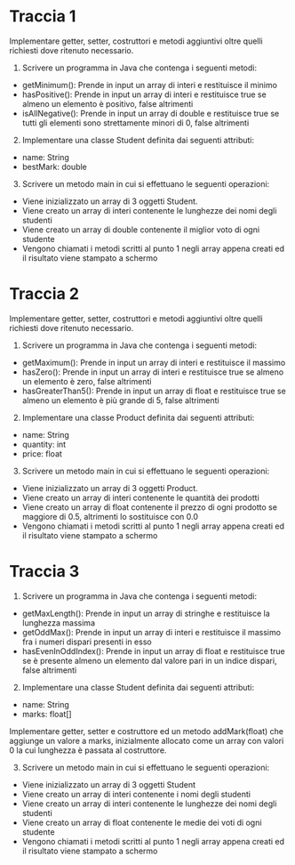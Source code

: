 # Traccia 1
Implementare getter, setter, costruttori e metodi aggiuntivi oltre quelli richiesti dove ritenuto necessario.

1. Scrivere un programma in Java che contenga i seguenti metodi:

- getMinimum(): Prende in input un array di interi e restituisce il minimo
- hasPositive(): Prende in input un array di interi e restituisce true se almeno un elemento è positivo, false altrimenti
- isAllNegative(): Prende in input un array di double e restituisce true se tutti gli elementi sono strettamente minori di 0, false altrimenti

2. Implementare una classe Student definita dai seguenti attributi:
- name: String
- bestMark: double
  
3. Scrivere un metodo main in cui si effettuano le seguenti operazioni:
- Viene inizializzato un array di 3 oggetti Student.
- Viene creato un array di interi contenente le lunghezze dei nomi degli studenti
- Viene creato un array di double contenente il miglior voto di ogni studente
- Vengono chiamati i metodi scritti al punto 1 negli array appena creati ed il risultato viene stampato a schermo

# Traccia 2
Implementare getter, setter, costruttori e metodi aggiuntivi oltre quelli richiesti dove ritenuto necessario.

1. Scrivere un programma in Java che contenga i seguenti metodi:

- getMaximum(): Prende in input un array di interi e restituisce il massimo
- hasZero(): Prende in input un array di interi e restituisce true se almeno un elemento è zero, false altrimenti
- hasGreaterThan5(): Prende in input un array di float e restituisce true se almeno un elemento è più grande di 5, false altrimenti

2. Implementare una classe Product definita dai seguenti attributi:
- name: String
- quantity: int
- price: float

3. Scrivere un metodo main in cui si effettuano le seguenti operazioni:
- Viene inizializzato un array di 3 oggetti Product.
- Viene creato un array di interi contenente le quantità dei prodotti
- Viene creato un array di float contenente il prezzo di ogni prodotto se maggiore di 0.5, altrimenti lo sostituisce con 0.0
- Vengono chiamati i metodi scritti al punto 1 negli array appena creati ed il risultato viene stampato a schermo

# Traccia 3
1. Scrivere un programma in Java che contenga i seguenti metodi:

- getMaxLength(): Prende in input un array di stringhe e restituisce la lunghezza massima
- getOddMax(): Prende in input un array di interi e restituisce il massimo fra i numeri dispari presenti in esso
- hasEvenInOddIndex(): Prende in input un array di float e restituisce true se è presente almeno un elemento dal valore pari in un indice dispari, false altrimenti

2. Implementare una classe Student definita dai seguenti attributi:
- name: String
- marks: float[]

Implementare getter, setter e costruttore ed un metodo addMark(float) che aggiunge un valore a marks, inizialmente allocato come un array con valori 0 la cui lunghezza è passata al costruttore.

3. Scrivere un metodo main in cui si effettuano le seguenti operazioni:
- Viene inizializzato un array di 3 oggetti Student
- Viene creato un array di interi contenente i nomi degli studenti
- Viene creato un array di interi contenente le lunghezze dei nomi degli studenti
- Viene creato un array di float contenente le medie dei voti di ogni studente
- Vengono chiamati i metodi scritti al punto 1 negli array appena creati ed il risultato viene stampato a schermo

